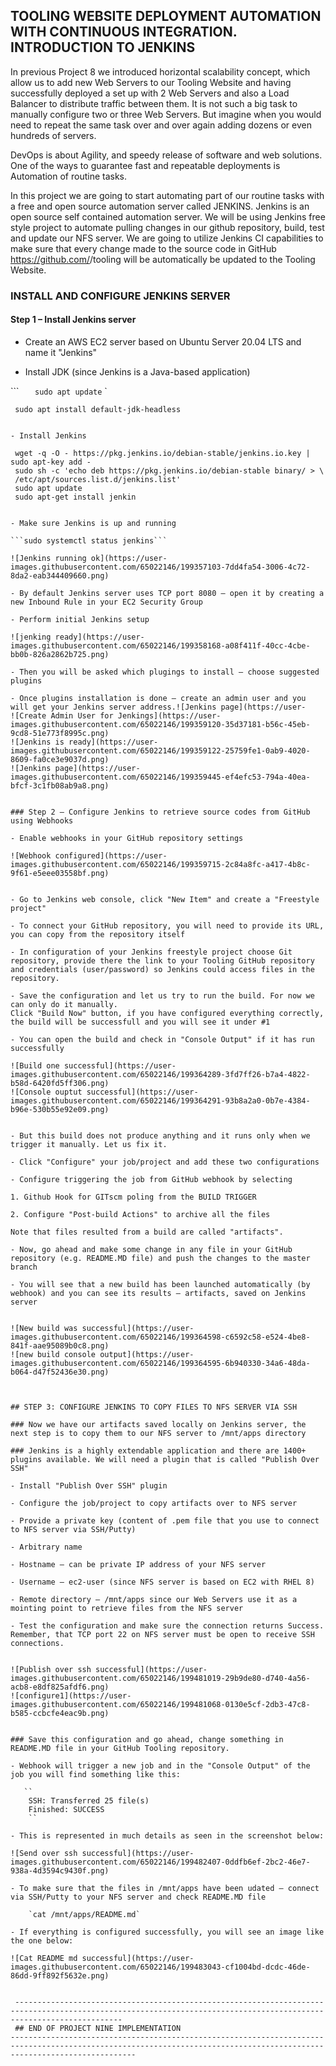 ## TOOLING WEBSITE DEPLOYMENT AUTOMATION WITH CONTINUOUS INTEGRATION. INTRODUCTION TO JENKINS

In previous Project 8 we introduced horizontal scalability concept, which allow us to add new Web Servers to our Tooling Website and having successfully deployed a set up with 2 Web Servers and also a Load Balancer to distribute traffic between them. It is not such a big task to manually configure two or three Web Servers. But imagine when you would need to repeat the same task over and over again adding dozens or even hundreds of servers.

DevOps is about Agility, and speedy release of software and web solutions. One of the ways to guarantee fast and repeatable deployments is Automation of routine tasks.

In this project we are going to start automating part of our routine tasks with a free and open source automation server called JENKINS. 
Jenkins is an open source self contained automation server. We will be using Jenkins free style project to automate pulling changes in our github repository, build, test and update our NFS server. We are going to utilize Jenkins CI capabilities to make sure that every change made to the source code in GitHub https://github.com/<yourname>/tooling will be automatically be updated to the Tooling Website.

### INSTALL AND CONFIGURE JENKINS SERVER
#### Step 1 – Install Jenkins server

- Create an AWS EC2 server based on Ubuntu Server 20.04 LTS and name it "Jenkins"

- Install JDK (since Jenkins is a Java-based application)

```                                                                                                                                     `   
     sudo apt update `                                                                                                                                       `
    
     sudo apt install default-jdk-headless
```

- Install Jenkins

 ```                                                                                                                             
     wget -q -O - https://pkg.jenkins.io/debian-stable/jenkins.io.key | sudo apt-key add -
     sudo sh -c 'echo deb https://pkg.jenkins.io/debian-stable binary/ > \
     /etc/apt/sources.list.d/jenkins.list'
     sudo apt update
     sudo apt-get install jenkin
```   

- Make sure Jenkins is up and running

```sudo systemctl status jenkins```                                                                                                   

![Jenkins running ok](https://user-images.githubusercontent.com/65022146/199357103-7dd4fa54-3006-4c72-8da2-eab344409660.png)

- By default Jenkins server uses TCP port 8080 – open it by creating a new Inbound Rule in your EC2 Security Group

- Perform initial Jenkins setup

![jenking ready](https://user-images.githubusercontent.com/65022146/199358168-a08f411f-40cc-4cbe-bb0b-826a2862b725.png)

- Then you will be asked which plugings to install – choose suggested plugins

- Once plugins installation is done – create an admin user and you will get your Jenkins server address.![Jenkins page](https://user-
![Create Admin User for Jenkings](https://user-images.githubusercontent.com/65022146/199359120-35d37181-b56c-45eb-9cd8-51e773f8995c.png)
![Jenkins is ready](https://user-images.githubusercontent.com/65022146/199359122-25759fe1-0ab9-4020-8609-fa0ce3e9037d.png)
![Jenkins page](https://user-images.githubusercontent.com/65022146/199359445-ef4efc53-794a-40ea-bfcf-3c1fb08ab9a8.png)


### Step 2 – Configure Jenkins to retrieve source codes from GitHub using Webhooks

- Enable webhooks in your GitHub repository settings

![Webhook configured](https://user-images.githubusercontent.com/65022146/199359715-2c84a8fc-a417-4b8c-9f61-e5eee03558bf.png)


- Go to Jenkins web console, click "New Item" and create a "Freestyle project"

- To connect your GitHub repository, you will need to provide its URL, you can copy from the repository itself

- In configuration of your Jenkins freestyle project choose Git repository, provide there the link to your Tooling GitHub repository and credentials (user/password) so Jenkins could access files in the repository.

- Save the configuration and let us try to run the build. For now we can only do it manually.
Click "Build Now" button, if you have configured everything correctly, the build will be successfull and you will see it under #1

- You can open the build and check in "Console Output" if it has run successfully

![Build one successful](https://user-images.githubusercontent.com/65022146/199364289-3fd7ff26-b7a4-4822-b58d-6420fd5ff306.png)
![Console ouptut successful](https://user-images.githubusercontent.com/65022146/199364291-93b8a2a0-0b7e-4384-b96e-530b55e92e09.png)


- But this build does not produce anything and it runs only when we trigger it manually. Let us fix it.

- Click "Configure" your job/project and add these two configurations

- Configure triggering the job from GitHub webhook by selecting

1. Github Hook for GITscm poling from the BUILD TRIGGER

2. Configure "Post-build Actions" to archive all the files 

Note that files resulted from a build are called "artifacts".

- Now, go ahead and make some change in any file in your GitHub repository (e.g. README.MD file) and push the changes to the master branch

- You will see that a new build has been launched automatically (by webhook) and you can see its results – artifacts, saved on Jenkins server


![New build was successful](https://user-images.githubusercontent.com/65022146/199364598-c6592c58-e524-4be8-841f-aae95089b0c8.png)
![new build console output](https://user-images.githubusercontent.com/65022146/199364595-6b940330-34a6-48da-b064-d47f52436e30.png)



## STEP 3: CONFIGURE JENKINS TO COPY FILES TO NFS SERVER VIA SSH 

### Now we have our artifacts saved locally on Jenkins server, the next step is to copy them to our NFS server to /mnt/apps directory

### Jenkins is a highly extendable application and there are 1400+ plugins available. We will need a plugin that is called "Publish Over SSH"

- Install "Publish Over SSH" plugin

- Configure the job/project to copy artifacts over to NFS server

- Provide a private key (content of .pem file that you use to connect to NFS server via SSH/Putty)

- Arbitrary name

- Hostname – can be private IP address of your NFS server

- Username – ec2-user (since NFS server is based on EC2 with RHEL 8)

- Remote directory – /mnt/apps since our Web Servers use it as a mointing point to retrieve files from the NFS server

- Test the configuration and make sure the connection returns Success. Remember, that TCP port 22 on NFS server must be open to receive SSH connections.


![Publish over ssh successful](https://user-images.githubusercontent.com/65022146/199481019-29b9de80-d740-4a56-acb8-e8df825afdf6.png)
![configure1](https://user-images.githubusercontent.com/65022146/199481068-0130e5cf-2db3-47c8-b585-ccbcfe4eac9b.png)


### Save this configuration and go ahead, change something in README.MD file in your GitHub Tooling repository.

- Webhook will trigger a new job and in the "Console Output" of the job you will find something like this:

   ``      
    SSH: Transferred 25 file(s)
    Finished: SUCCESS
    ``            

- This is represented in much details as seen in the screenshot below:

![Send over ssh successful](https://user-images.githubusercontent.com/65022146/199482407-0ddfb6ef-2bc2-46e7-938a-4d3594c9430f.png)

- To make sure that the files in /mnt/apps have been udated – connect via SSH/Putty to your NFS server and check README.MD file

    `cat /mnt/apps/README.md`
    
- If everything is configured successfully, you will see an image like the one below:

![Cat README md successful](https://user-images.githubusercontent.com/65022146/199483043-cf1004bd-dcdc-46de-86dd-9ff892f5632e.png)
    
    
 --------------------------------------------------------------------------------------------------------------------------------------------------------------------  
 ## END OF PROJECT NINE IMPLEMENTATION
------------------------------------------------------------------------------------------------------------------------------------------------------------------------
